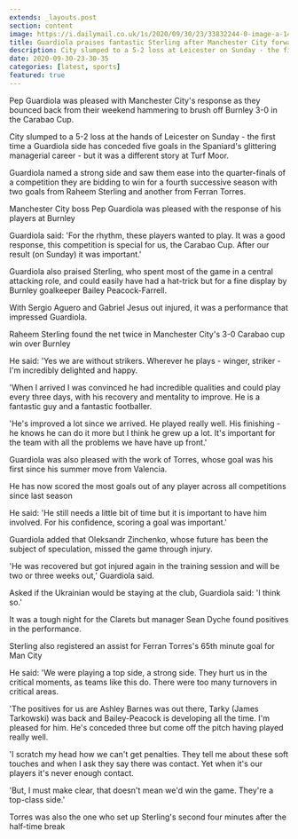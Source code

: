 ```yaml
---
extends: _layouts.post
section: content
image: https://i.dailymail.co.uk/1s/2020/09/30/23/33832244-0-image-a-14_1601503313117.jpg 
title: Guardiola praises fantastic Sterling after Manchester City forward inspires Carabao Cup victory 
description: City slumped to a 5-2 loss at Leicester on Sunday - the first time a Guardiola side has conceded five goals in the Spaniards glittering managerial career - but it was a different story at Turf Moor. 
date: 2020-09-30-23-30-35 
categories: [latest, sports] 
featured: true 
--- 
```

Pep Guardiola was pleased with Manchester City's response as they bounced back from their weekend hammering to brush off Burnley 3-0 in the Carabao Cup.

City slumped to a 5-2 loss at the hands of Leicester on Sunday - the first time a Guardiola side has conceded five goals in the Spaniard's glittering managerial career - but it was a different story at Turf Moor.

Guardiola named a strong side and saw them ease into the quarter-finals of a competition they are bidding to win for a fourth successive season with two goals from Raheem Sterling and another from Ferran Torres.

Manchester City boss Pep Guardiola was pleased with the response of his players at Burnley

Guardiola said: 'For the rhythm, these players wanted to play. It was a good response, this competition is special for us, the Carabao Cup. After our result (on Sunday) it was important.'

Guardiola also praised Sterling, who spent most of the game in a central attacking role, and could easily have had a hat-trick but for a fine display by Burnley goalkeeper Bailey Peacock-Farrell.

With Sergio Aguero and Gabriel Jesus out injured, it was a performance that impressed Guardiola.

Raheem Sterling found the net twice in Manchester City's 3-0 Carabao cup win over Burnley

He said: 'Yes we are without strikers. Wherever he plays - winger, striker - I'm incredibly delighted and happy.

'When I arrived I was convinced he had incredible qualities and could play every three days, with his recovery and mentality to improve. He is a fantastic guy and a fantastic footballer.

'He's improved a lot since we arrived. He played really well. His finishing - he knows he can do it more but I think he grew up a lot. It's important for the team with all the problems we have have up front.'

Guardiola was also pleased with the work of Torres, whose goal was his first since his summer move from Valencia.

He has now scored the most goals out of any player across all competitions since last season

He said: 'He still needs a little bit of time but it is important to have him involved. For his confidence, scoring a goal was important.'

Guardiola added that Oleksandr Zinchenko, whose future has been the subject of speculation, missed the game through injury.

'He was recovered but got injured again in the training session and will be two or three weeks out,' Guardiola said.

Asked if the Ukrainian would be staying at the club, Guardiola said: 'I think so.'

It was a tough night for the Clarets but manager Sean Dyche found positives in the performance.

Sterling also registered an assist for Ferran Torres's 65th minute goal for Man City

He said: 'We were playing a top side, a strong side. They hurt us in the critical moments, as teams like this do. There were too many turnovers in critical areas.

'The positives for us are Ashley Barnes was out there, Tarky (James Tarkowski) was back and Bailey-Peacock is developing all the time. I'm pleased for him. He's conceded three but come off the pitch having played really well.

'I scratch my head how we can't get penalties. They tell me about these soft touches and when I ask they say there was contact. Yet when it's our players it's never enough contact.

'But, I must make clear, that doesn't mean we'd win the game. They're a top-class side.'

Torres was also the one who set up Sterling's second four minutes after the half-time break

